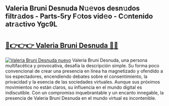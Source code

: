 ## Valeria Bruni Desnuda N𝚞𝚎vos desn𝚞dos filtr𝚊dos - Parts-5ry F𝚘tos vid𝚎o - C𝚘ntenido atr𝚊ctivo Ygc9L

# <h2><a href="http://mbcmq7.tromn.icu/?c=Valeria+Bruni+Desnuda">🔗👉👉👉 Valeria Bruni Desnuda 🔗🔗</a></h2>

[![Valeria Bruni Desnuda nuevo](https://i.imgur.com/pEAQMta.gif)](http://mbcmq7.tromn.icu/?c=Valeria+Bruni+Desnuda)
Valeria Bruni Desnuda, una persona multifacética y provocativa, desafía la descripción simple. Su forma poco convencional de crear una presencia en línea ha magnetizado y ofendido a los espectadores, encendiendo debates sobre el consentimiento, la privacidad y la esencia de las sociedades virtuales. Aunque sus próximos movimientos no están claros, su influencia en el mundo digital es indiscutible. Con un compromiso inquebrantable y un encanto innegable, la presencia de Valeria Bruni Desnuda en el mundo virtual es incontenible.
